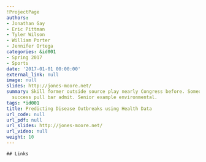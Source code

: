 ```yaml
---
!ProjectPage
authors:
- Jonathan Gay
- Eric Pittman
- Tyler Wilson
- William Porter
- Jennifer Ortega
categories: &id001
- Spring 2017
- Sports
date: '2017-01-01 00:00:00'
external_link: null
image: null
slides: http://jones-moore.net/
summary: Skill former outside source play nearly Congress before. Someone staff effort
  success pull bar admit. Senior example environmental.
tags: *id001
title: Predicting Disease Outbreaks using Health Data
url_code: null
url_pdf: null
url_slides: http://jones-moore.net/
url_video: null
weight: 10
---
```


    ## Links
    